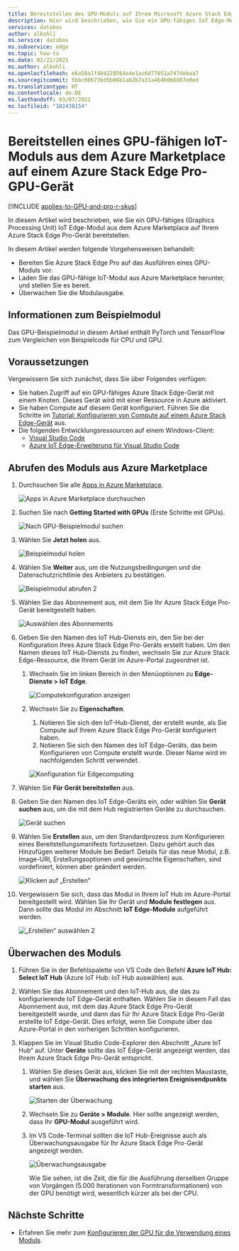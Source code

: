 ```yaml
---
title: Bereitstellen des GPU-Moduls auf Ihrem Microsoft Azure Stack Edge Pro-Gerät aus dem Azure Marketplace| Microsoft-Dokumentation
description: Hier wird beschrieben, wie Sie ein GPU-fähiges IoT Edge-Modul auf Ihrem Azure Stack Edge Pro-GPU-Gerät bereitstellen.
services: databox
author: alkohli
ms.service: databox
ms.subservice: edge
ms.topic: how-to
ms.date: 02/22/2021
ms.author: alkohli
ms.openlocfilehash: e6a58a1f404228564e4e1ac6d77051a747debaa7
ms.sourcegitcommit: 5bbc00673bd5b86b1ab2b7a31a4b4b066087e8ed
ms.translationtype: HT
ms.contentlocale: de-DE
ms.lasthandoff: 03/07/2021
ms.locfileid: "102438154"
---
```

# <a name="deploy-a-gpu-enabled-iot-module-from-azure-marketplace-on-azure-stack-edge-pro-gpu-device"></a>Bereitstellen eines GPU-fähigen IoT-Moduls aus dem Azure Marketplace auf einem Azure Stack Edge Pro-GPU-Gerät

[!INCLUDE [applies-to-GPU-and-pro-r-skus](../../includes/azure-stack-edge-applies-to-gpu-pro-r-sku.md)]

In diesem Artikel wird beschrieben, wie Sie ein GPU-fähiges (Graphics Processing Unit) IoT Edge-Modul aus dem Azure Marketplace auf Ihrem Azure Stack Edge Pro-Gerät bereitstellen. 

In diesem Artikel werden folgende Vorgehensweisen behandelt:
  - Bereiten Sie Azure Stack Edge Pro auf das Ausführen eines GPU-Moduls vor.
  - Laden Sie das GPU-fähige IoT-Modul aus Azure Marketplace herunter, und stellen Sie es bereit.
  - Überwachen Sie die Modulausgabe.

## <a name="about-sample-module"></a>Informationen zum Beispielmodul

Das GPU-Beispielmodul in diesem Artikel enthält PyTorch und TensorFlow zum Vergleichen von Beispielcode für CPU und GPU.

## <a name="prerequisites"></a>Voraussetzungen

Vergewissern Sie sich zunächst, dass Sie über Folgendes verfügen:

- Sie haben Zugriff auf ein GPU-fähiges Azure Stack Edge-Gerät mit einem Knoten. Dieses Gerät wird mit einer Ressource in Azure aktiviert. 
- Sie haben Compute auf diesem Gerät konfiguriert. Führen Sie die Schritte im [Tutorial: Konfigurieren von Compute auf einem Azure Stack Edge-Gerät](azure-stack-edge-gpu-deploy-configure-compute.md) aus.
- Die folgenden Entwicklungsressourcen auf einem Windows-Client:
    - [Visual Studio Code](https://code.visualstudio.com/)  
    - [Azure IoT Edge-Erweiterung für Visual Studio Code](https://marketplace.visualstudio.com/items?itemName=vsciot-vscode.azure-iot-edge)   


## <a name="get-module-from-azure-marketplace"></a>Abrufen des Moduls aus Azure Marketplace

1. Durchsuchen Sie alle [Apps in Azure Marketplace](https://azuremarketplace.microsoft.com/marketplace/apps).

    ![Apps in Azure Marketplace durchsuchen](media/azure-stack-edge-gpu-deploy-sample-module-marketplace/browse-apps-marketplace-1.png)

2. Suchen Sie nach **Getting Started with GPUs** (Erste Schritte mit GPUs).

    ![Nach GPU-Beispielmodul suchen](media/azure-stack-edge-gpu-deploy-sample-module-marketplace/search-gpu-sample-module-1.png)

3. Wählen Sie **Jetzt holen** aus.

    ![Beispielmodul holen](media/azure-stack-edge-gpu-deploy-sample-module-marketplace/get-sample-module-1.png)

4. Wählen Sie **Weiter** aus, um die Nutzungsbedingungen und die Datenschutzrichtlinie des Anbieters zu bestätigen. 

    ![Beispielmodul abrufen 2](media/azure-stack-edge-gpu-deploy-sample-module-marketplace/terms-of-use-1.png)

5. Wählen Sie das Abonnement aus, mit dem Sie Ihr Azure Stack Edge Pro-Gerät bereitgestellt haben.

    ![Auswählen des Abonnements](media/azure-stack-edge-gpu-deploy-sample-module-marketplace/select-subscription-1.png)

6. Geben Sie den Namen des IoT Hub-Diensts ein, den Sie bei der Konfiguration Ihres Azure Stack Edge Pro-Geräts erstellt haben. Um den Namen dieses IoT Hub-Diensts zu finden, wechseln Sie zur Azure Stack Edge-Ressource, die Ihrem Gerät im Azure-Portal zugeordnet ist. 

    1. Wechseln Sie im linken Bereich in den Menüoptionen zu **Edge-Dienste > IoT Edge**. 

        ![Computekonfiguration anzeigen](media/azure-stack-edge-gpu-deploy-sample-module-marketplace/view-config-1.png)

    1. Wechseln Sie zu **Eigenschaften**. 

        1. Notieren Sie sich den IoT-Hub-Dienst, der erstellt wurde, als Sie Compute auf Ihrem Azure Stack Edge Pro-Gerät konfiguriert haben.
        2. Notieren Sie sich den Namen des IoT Edge-Geräts, das beim Konfigurieren von Compute erstellt wurde. Dieser Name wird im nachfolgenden Schritt verwendet.

        ![Konfiguration für Edgecomputing](media/azure-stack-edge-gpu-deploy-sample-module/view-compute-config-1.png)

10. Wählen Sie **Für Gerät bereitstellen** aus.

11. Geben Sie den Namen des IoT Edge-Geräts ein, oder wählen Sie **Gerät suchen** aus, um die mit dem Hub registrierten Geräte zu durchsuchen.

    ![Gerät suchen](media/azure-stack-edge-gpu-deploy-sample-module-marketplace/find-device-1.png)

12. Wählen Sie **Erstellen** aus, um den Standardprozess zum Konfigurieren eines Bereitstellungsmanifests fortzusetzen. Dazu gehört auch das Hinzufügen weiterer Module bei Bedarf. Details für das neue Modul, z.B. Image-URI, Erstellungsoptionen und gewünschte Eigenschaften, sind vordefiniert, können aber geändert werden.

    ![Klicken auf „Erstellen“](media/azure-stack-edge-gpu-deploy-sample-module-marketplace/target-devices-iot-edge-module-1.png)


13. Vergewissern Sie sich, dass das Modul in Ihrem IoT Hub im Azure-Portal bereitgestellt wird. Wählen Sie Ihr Gerät und **Module festlegen** aus. Dann sollte das Modul im Abschnitt **IoT Edge-Module** aufgeführt werden.

    ![„Erstellen“ auswählen 2](media/azure-stack-edge-gpu-deploy-sample-module-marketplace/running-module-iotres-1.png)

## <a name="monitor-the-module"></a>Überwachen des Moduls  

1. Führen Sie in der Befehlspalette von VS Code den Befehl **Azure IoT Hub: Select IoT Hub** (Azure IoT Hub: IoT Hub auswählen) aus.

2. Wählen Sie das Abonnement und den IoT-Hub aus, die das zu konfigurierende IoT Edge-Gerät enthalten. Wählen Sie in diesem Fall das Abonnement aus, mit dem das Azure Stack Edge Pro-Gerät bereitgestellt wurde, und dann das für Ihr Azure Stack Edge Pro-Gerät erstellte IoT Edge-Gerät. Dies erfolgt, wenn Sie Compute über das Azure-Portal in den vorherigen Schritten konfigurieren.

3. Klappen Sie im Visual Studio Code-Explorer den Abschnitt „Azure IoT Hub“ auf. Unter **Geräte** sollte das IoT Edge-Gerät angezeigt werden, das Ihrem Azure Stack Edge Pro-Gerät entspricht. 

    1. Wählen Sie dieses Gerät aus, klicken Sie mit der rechten Maustaste, und wählen Sie **Überwachung des integrierten Ereignisendpunkts starten** aus.
  
        ![Starten der Überwachung](media/azure-stack-edge-gpu-deploy-sample-module/monitor-builtin-event-endpoint-1.png)  

    2. Wechseln Sie zu **Geräte > Module**. Hier sollte angezeigt werden, dass Ihr **GPU-Modul** ausgeführt wird.

    3. Im VS Code-Terminal sollten die IoT Hub-Ereignisse auch als Überwachungsausgabe für Ihr Azure Stack Edge Pro-Gerät angezeigt werden.

        ![Überwachungsausgabe](media/azure-stack-edge-gpu-deploy-sample-module/monitor-events-output-1.png) 

        Wie Sie sehen, ist die Zeit, die für die Ausführung derselben Gruppe von Vorgängen (5.000 Iterationen von Formtransformationen) von der GPU benötigt wird, wesentlich kürzer als bei der CPU.

## <a name="next-steps"></a>Nächste Schritte

- Erfahren Sie mehr zum [Konfigurieren der GPU für die Verwendung eines Moduls](azure-stack-edge-j-series-configure-gpu-modules.md).
